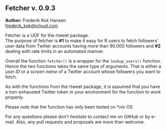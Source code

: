 ## Fetcher v. 0.9.3

**Author:** Frederik Kok Hansen  
frederik_kok@icloud.com

Fetcher is a UDF for the rtweet package.  
The purpose of fetcher is **#1** to make it easy for R users to fetch followers' user data from Twitter accounts having more than 90.000 followers and **#2** dealing with rate limits in an automated manner.  

Overall the function `fetcher()` is a wrapper for the `lookup_users()` function. Hence the two functions takes the same type of arguments. That is either a *user ID* or a *screen name* of a Twitter account whose followers you want to fetch.

As with the functions from the rtweet package, it is assumed that you have a non-exhausted Twitter token in your environment for the function to work properly. 

Please note that the function has only been tested on **nix* OS.

For any questions please don't hesitate to contact me on GitHub or by e-mail. Also, any pull requests and proposals are more than welcome.
